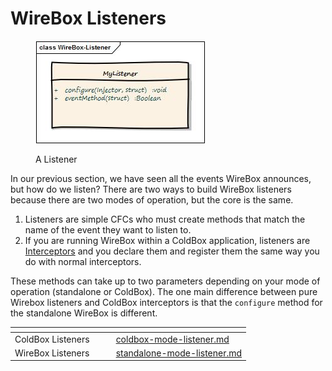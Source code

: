 # WireBox Listeners

<figure><img src="../../../.gitbook/assets/image.png" alt=""><figcaption><p>A Listener</p></figcaption></figure>

In our previous section, we have seen all the events WireBox announces, but how do we listen? There are two ways to build WireBox listeners because there are two modes of operation, but the core is the same.

1. Listeners are simple CFCs who must create methods that match the name of the event they want to listen to.&#x20;
2. If you are running WireBox within a ColdBox application, listeners are [Interceptors](http://coldbox.ortusbooks.com/content/interceptors/interceptors.html) and you declare them and register them the same way you do with normal interceptors.

These methods can take up to two parameters depending on your mode of operation (standalone or ColdBox). The one main difference between pure Wirebox listeners and ColdBox interceptors is that the `configure` method for the standalone WireBox is different.

<table data-view="cards" data-full-width="false"><thead><tr><th></th><th></th><th></th><th data-hidden data-card-target data-type="content-ref"></th></tr></thead><tbody><tr><td>ColdBox Listeners</td><td></td><td></td><td><a href="coldbox-mode-listener.md">coldbox-mode-listener.md</a></td></tr><tr><td>WireBox Listeners</td><td></td><td></td><td><a href="standalone-mode-listener.md">standalone-mode-listener.md</a></td></tr></tbody></table>
